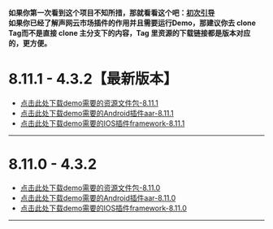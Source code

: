 **如果你第一次看到这个项目不知所措，那就看看这个吧：[初次引导](README-ForFirstTimeZh.md)**  
**如果你已经了解声网云市场插件的作用并且需要运行Demo，那建议你去 clone Tag而不是直接 clone 主分支下的内容，Tag 里资源的下载链接都是版本对应的，更方便。**  

# 8.11.1 - 4.3.2【最新版本】
* [点击此处下载demo需要的资源文件包-8.11.1](https://download.agora.io/marketplace/release/Agora_Marketplace_FaceUnity_v8.11.1_Extension_for_Resource.tar.gz)
* [点击此处下载demo需要的Android插件aar-8.11.1](https://download.agora.io/marketplace/release/Agora_Marketplace_FaceUnity_v8.11.1_Extension_for_Android_v4.3.2-1.tar.gz)
* [点击此处下载demo需要的IOS插件framework-8.11.1](https://download.agora.io/marketplace/release/Agora_Marketplace_FaceUnity_v8.11.1_Extension_for_iOS_v4.3.2-1.tar.gz)

---
# 8.11.0 - 4.3.2
* [点击此处下载demo需要的资源文件包-8.11.0](https://download.agora.io/marketplace/release/Agora_Marketplace_FaceUnity_v8.11.0_Resource.zip)
* [点击此处下载demo需要的Android插件aar-8.11.0](https://download.agora.io/marketplace/release/Agora_Marketplace_FaceUnity_v8.11.0_Extension_for_Android_v4.3.2-1.tar.gz)
* [点击此处下载demo需要的IOS插件framework-8.11.0](https://download.agora.io/marketplace/release/Agora_Marketplace_FaceUnity_v8.11.0_Extension_for_iOS_v4.3.2-1.tar.gz)
---
